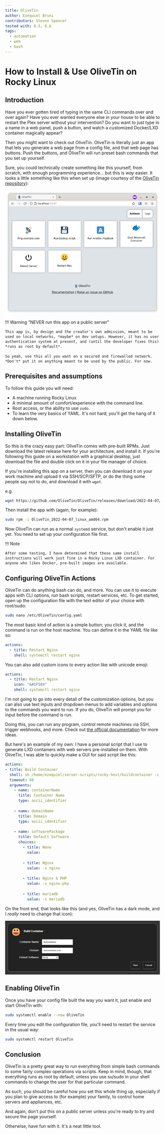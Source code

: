 ```yaml
---
title: OliveTin
author: Ezequiel Bruni
contributors: Steven Spencer
tested with: 8.5, 8.6
tags:
  - automation
  - web
  - bash
---
```


# How to Install & Use OliveTin on Rocky Linux

## Introduction

Have you ever gotten tired of typing in the same CLI commands over and over again? Have you ever wanted everyone else in your house to be able to restart the Plex server without your intervention? Do you want to just type in a name in a web panel, push a button, and watch a customized Docker/LXD container magically appear?

Then you might want to check out OliveTin. OliveTin is literally just an app that lets you generate a web page from a config file, and that web page has buttons. Push the buttons, and OliveTin will run preset bash commands that you set up yourself.

Sure, you could technically create something like this yourself, from scratch, with enough programming experience... but this is *way* easier. It looks a little something like this when set up (image courtesy of the [OliveTin repository](https://https://github.com/OliveTin/OliveTin)):

![A screenshot of OliveTin on the desktop; it features several squares in a grid, with labels and actions for each command that can be run.](olivetin/screenshotDesktop.png)

!!! Warning "NEVER run this app on a public server"

    This app is, by design and the creator's own admission, meant to be used on local networks, *maybe* on dev setups. However, it has no user authentication system at present, and (until the developer fixes this) *runs as root by default*.

    So yeah, use this all you want on a secured and firewalled network. *Don't* put it on anything meant to be used by the public. For now.

## Prerequisites and assumptions

To follow this guide you will need:

* A machine running Rocky Linux
* A minimal amount of comfort/experience with the command line.
* Root access, or  the ability to use `sudo`.
* To learn the very basics of YAML. It's not hard; you'll get the hang of it down below.

## Installing OliveTin

So this is the crazy easy part: OliveTin comes with pre-built RPMs. Just download the latest release here for your architecture, and install it. If you're following this guide on a workstation with a graphical desktop, just download the file and double click on it in your file manager of choice.

If you're installing this app on a server, then you can download it on your work machine and upload it via SSH/SCP/SFTP, or do the thing some people say not to do, and download it with `wget`.

e.g.

```bash
wget https://github.com/OliveTin/OliveTin/releases/download/2022-04-07/OliveTin_2022-04-07_linux_amd64.rpm
```

Then install the app with (again, for example):

```bash
sudo rpm -i OliveTin_2022-04-07_linux_amd64.rpm
```

Now OliveTin can run as a normal `systemd` service, but don't enable it just yet. You need to set up your configuration file first.

!!! Note

    After some testing, I have determined that these same install instructions will work just fine in a Rocky Linux LXD container. For anyone who likes Docker, pre-built images are available.

## Configuring OliveTin Actions

OliveTin can do anything bash can do, and more. You can use it to execute apps with CLI options, run bash scripts, restart services, etc. To get started, open up the configuration file with the text editor of your choice with root/sudo:

```bash
sudo nano /etc/OliveTin/config.yaml
```

The most basic kind of action is a simple button; you click it, and the command is run on the host machine. You can define it in the YAML file like so:

```yaml
actions:
  - title: Restart Nginx
    shell: systemctl restart nginx
```

You can also add custom icons to every action like with unicode emoji:

```yaml
actions:
  - title: Restart Nginx
    icon: "&#1F504"
    shell: systemctl restart nginx
```

I'm not going to go into every detail of the customization options, but you can also use text inputs and dropdown menus to add variables and options to the commands you want to run. If you do, OliveTin will prompt you for input before the command is run.

Doing this, you can run any program, control remote machines via SSH, trigger webhooks, and more. Check out [the official documentation](https://docs.olivetin.app/actions.html) for more ideas.

But here's an example of my own: I have a personal script that I use to generate LXD containers with web servers pre-installed on them. With OliveTin, I was able to quickly make a GUI for said script like this:

```yaml
actions:
- title: Build Container
  shell: sh /home/ezequiel/server-scripts/rocky-host/buildcontainer -c {{ containerName }} -d {{ domainName }} {{ softwarePackage }}
  timeout: 60
  arguments:
    - name: containerName
      title: Container Name
      type: ascii_identifier

    - name: domainName
      title: Domain
      type: ascii_identifier

    - name: softwarePackage
      title: Default Software
      choices:
        - title: None
          value:

        - title: Nginx
          value: -s nginx

        - title: Nginx & PHP
          value: -s nginx-php

        - title: mariadb
          value: -s mariadb
```

On the front end, that looks like this (and yes, OliveTin has a dark mode, and I *really* need to change that icon):

![A form with three text inputs and a dropdown menu](olivetin/containeraction.png)

## Enabling OliveTin

Once you have your config file built the way you want it, just enable and start OliveTin with:

```bash
sudo systemctl enable --now OliveTin
```

Every time you edit the configuration file, you'll need to restart the service in the usual way:

```bash
sudo systemctl restart OliveTin
```

## Conclusion

OliveTin is a pretty great way to run everything from simple bash commands to some fairly complex operations via scripts. Keep in mind, though, that everything runs as root by default, unless you use su/sudo in your shell commands to change the user for that particular command.

As such, you should be careful how you set this whole thing up, especially if you plan to give access to (for example) your family, to control home servers and appliances, etc.

And again, don't put this on a public server unless you're ready to try and secure the page yourself.

Otherwise, have fun with it. It's a neat little tool.
